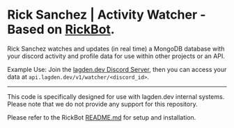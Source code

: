 # Rick Sanchez | Activity Watcher - Based on [RickBot](https://github.com/Lagden-Development/rickbot).
Rick Sanchez watches and updates (in real time) a MongoDB database with your discord activity and profile data for use within other projects or an API.

Example Use: Join the [lagden.dev Discord Server](https://discord.gg/zXumZ5jsBF), then you can access your data at `api.lagden.dev/v1/watcher/<discord_id>`.

---

This code is specifically designed for use with lagden.dev internal systems. Please note that we do not provide any support for this repository.

Please refer to the RickBot [README.md](https://github.com/Lagden-Development/rickbot/blob/main/README.md) for setup and installation.
